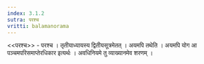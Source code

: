 ```yaml
---
index: 3.1.2
sutra: परश्च
vritti: balamanorama
---
```


<<परश्च>> - परश्च । तृतीयाध्यायस्य द्वितीयसूत्रमेतत् । अयमपि तथेति । अयमपि योग आ पञ्चमपरिसमाप्तेरधिकार इत्यर्थः । अवधिनियमे तु व्याख्यानमेव शरणम् । 